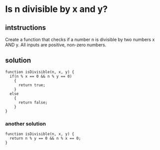 # Is n divisible by x and y?

## intstructions

Create a function that checks if a number n is divisible by two numbers x AND y. All inputs are positive, non-zero numbers.

## solution

```
function isDivisible(n, x, y) {
  if(n % x == 0 && n % y == 0)
    {
      return true;
    }
  else
    {
      return false;
    }
}
```

### another solution

```
function isDivisible(n, x, y) {
  return n % y == 0 && n % x == 0;
}
```
